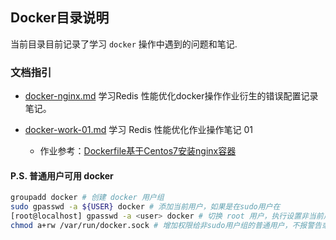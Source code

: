 ## Docker目录说明

当前目录目前记录了学习 `docker` 操作中遇到的问题和笔记.

### 文档指引

- [docker-nginx.md](./docker-nginx.md) 学习Redis 性能优化docker操作作业衍生的错误配置记录笔记。

- [docker-work-01.md](./docker-work-01.md)  学习 Redis 性能优化作业操作笔记 01
  
  - 作业参考：[Dockerfile基于Centos7安装nginx容器](https://blog.51cto.com/msiyuetian/2345072?source=dra)

#### P.S. 普通用户可用 docker

```bash
groupadd docker # 创建 docker 用户组
sudo gpasswd -a ${USER} docker # 添加当前用户，如果是在sudo用户在
[root@localhost] gpasswd -a <user> docker # 切换 root 用户，执行设置非当前用户
chmod a+rw /var/run/docker.sock # 增加权限给非sudo用户组的普通用户，不报警告或错误信息
```


